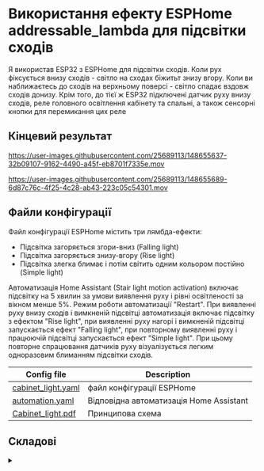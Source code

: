 # Використання ефекту ESPHome addressable_lambda для підсвітки сходів
Я використав ESP32 з ESPHome для підсвітки сходів. Коли рух фіксується внизу сходів - світло на сходах біжитьт знизу вгору. 
Коли ви наближаєтесь до сходів на верхньому поверсі - світло спадає вздовж сходів донизу. 
Крім того, до тієї ж ESP32 підключені датчик руху внизу сходів, реле головного освітлення кабінету та спальні, а також сенсорні кнопки для перемикання
цих реле

## Кінцевий результат

https://user-images.githubusercontent.com/25689113/148655637-32b09107-9162-4490-a45f-eb8701f7335e.mov

https://user-images.githubusercontent.com/25689113/148655689-6d87c76c-4f25-4c28-ab43-223c05c54301.mov

## Файли конфігурації

Файл конфігурації ESPHome містить три лямбда-ефекти:
 - Підсвітка загоряється згори-вниз (Falling light)
 - Підсвітка загоряється знизу-вгору (Rise light)
 - Підсвітка злегка блимає і потім світить одним кольором постійно (Simple light)

Автоматизація Home Assistant (Stair light motion activation) включає підсвітку на 5 хвилин за умови виявлення руху і рівні освітленості за вікном менше
5%. Режим роботи автоматизації "Restart". При виявленні руху внизу сходів і вимкненій підсвітці автоматизація включає підсвітку з ефектом "Rise light", 
при виявленні руху нагорі і вимкненій підсвітці запускається ефект "Falling light", при повторному виявленні руху і працюючій підсвітці запускається
ефект "Simple light". При цьому повторне спрацювання датчиків руху візуалізується легким одноразовим блиманням підсвітки сходів.

Config file            |  Description
-------------------------|-------------------------
[cabinet_light.yaml](https://github.com/AndreiRadchenko/ESPHome/blob/main/addressable_lambda/cabinet-light.yaml) | файл конфігурації ESPHome            
[automation.yaml](https://github.com/AndreiRadchenko/ESPHome/blob/main/addressable_lambda/automation.yaml)  |  Відповідна автоматизація Home Assistant
[Cabinet_light.pdf](https://github.com/AndreiRadchenko/ESPHome/blob/main/addressable_lambda/Cabinet_light.pdf) | Принципова схема 

## Складові
<details><summary> </summary>

Плата ESP сенсори та інші складові проекту.

Parts           |  Description
-------------------------|-------------------------
![](https://user-images.githubusercontent.com/25689113/148658704-cd28fc58-16d5-4422-8831-bf5fc5abab7b.png) | ESP32 dev board pinout
![](https://user-images.githubusercontent.com/25689113/148826076-460cdcab-3112-4e65-b259-8a7a57372665.jpg) |  [Level converter](https://aliexpress.ru/item/4000039891923.html?gclid=CjwKCAiAz--OBhBIEiwAG1rIOt__LgE36QTgDeKzNgaGONAvyxLjPSalt-yexpLlaA8PR2bWy9AKTRoCyQIQAvD_BwE&sku_id=10000000088879366) 
![](https://user-images.githubusercontent.com/25689113/148741979-414e8d72-1d6c-4208-8d25-7135871d9eea.jpg) |  [WS2812B Individually Addressable LED Strip Light](https://smartlight.me/adressable-led-strips/adressable-led-strip-ws2812b-60led)
![](https://user-images.githubusercontent.com/25689113/148736478-b5593292-0e4d-4a8c-9f08-a343146ac247.jpg)  |  HC-SR501 motion sensor
![](https://user-images.githubusercontent.com/25689113/148739631-f663c8cd-52f4-4e50-a663-18b300b02349.jpg) |  [Sonoff motion (PIR) Sonoff SNZB-03](https://smartlight.me/smart-home-devices/zigbee-devices/pir_sensor_sonoff_snzb-03)

</details>
